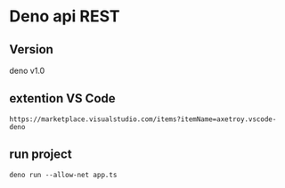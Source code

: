 # Deno api REST

## Version
deno v1.0

## extention VS Code
```shell
https://marketplace.visualstudio.com/items?itemName=axetroy.vscode-deno
```

## run project
```shell
deno run --allow-net app.ts
```
